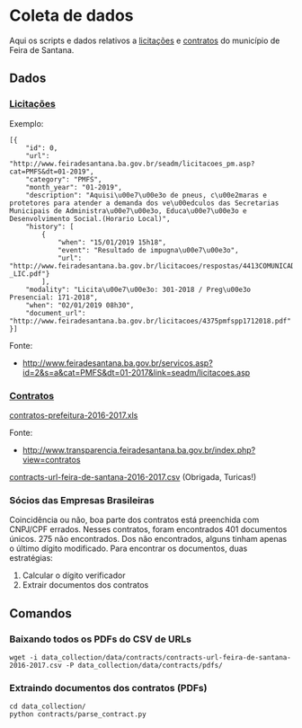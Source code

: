 # Coleta de dados

Aqui os scripts e dados relativos a [licitações](https://github.com/anapaulagomes/licitacoes-de-feira/tree/master/data_collection/bids) e [contratos](https://github.com/anapaulagomes/licitacoes-de-feira/tree/master/data_collection/contracts) do município
de Feira de Santana.

## Dados

### [Licitações](https://github.com/anapaulagomes/licitacoes-de-feira/tree/master/data_collection/data/bids)

Exemplo:

```
[{
    "id": 0,
    "url": "http://www.feiradesantana.ba.gov.br/seadm/licitacoes_pm.asp?cat=PMFS&dt=01-2019",
    "category": "PMFS",
    "month_year": "01-2019",
    "description": "Aquisi\u00e7\u00e3o de pneus, c\u00e2maras e protetores para atender a demanda dos ve\u00edculos das Secretarias Municipais de Administra\u00e7\u00e3o, Educa\u00e7\u00e3o e Desenvolvimento Social.(Horario Local)",
    "history": [
        {
            "when": "15/01/2019 15h18", 
            "event": "Resultado de impugna\u00e7\u00e3o", 
            "url": "http://www.feiradesantana.ba.gov.br/licitacoes/respostas/4413COMUNICADO_DE_IMPUGNA\u00c7\u00c3O__-_LIC.pdf"}
        ],
    "modality": "Licita\u00e7\u00e3o: 301-2018 / Preg\u00e3o Presencial: 171-2018",
    "when": "02/01/2019 08h30", 
    "document_url": "http://www.feiradesantana.ba.gov.br/licitacoes/4375pmfspp1712018.pdf"
}]
```

Fonte:
- http://www.feiradesantana.ba.gov.br/servicos.asp?id=2&s=a&cat=PMFS&dt=01-2017&link=seadm/licitacoes.asp

### [Contratos](https://github.com/anapaulagomes/licitacoes-de-feira/tree/master/data_collection/data/contracts)

[contratos-prefeitura-2016-2017.xls](http://www.transparencia.feiradesantana.ba.gov.br/index.php?view=contratos)

Fonte:
- http://www.transparencia.feiradesantana.ba.gov.br/index.php?view=contratos

[contracts-url-feira-de-santana-2016-2017.csv](https://github.com/anapaulagomes/licitacoes-de-feira/blob/master/data_collection/data/contracts/contracts-url-feira-de-santana-2016-2017.csv) (Obrigada, Turicas!)

### Sócios das Empresas Brasileiras

Coincidência ou não, boa parte dos contratos está preenchida com CNPJ/CPF errados.
Nesses contratos, foram encontrados 401 documentos únicos. 275 não encontrados.
Dos não encontrados, alguns tinham apenas o último dígito modificado.
Para encontrar os documentos, duas estratégias:

1. Calcular o dígito verificador
2. Extrair documentos dos contratos

## Comandos

### Baixando todos os PDFs do CSV de URLs

`wget -i data_collection/data/contracts/contracts-url-feira-de-santana-2016-2017.csv -P data_collection/data/contracts/pdfs/`

### Extraindo documentos dos contratos (PDFs)

```
cd data_collection/
python contracts/parse_contract.py
```